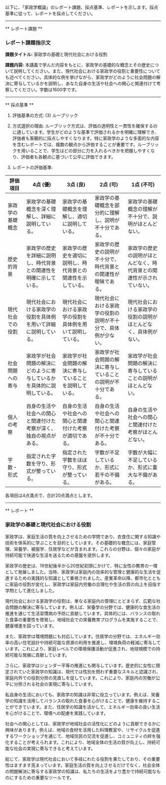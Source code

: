 以下に、「家政学概論」のレポート課題、採点基準、レポートを示します。採点基準に従って、レポートを採点してください。

---------------------------------------
** レポート課題 **

### レポート課題指示文

**課題タイトル:** 家政学の基礎と現代社会における役割

**課題内容:** 本講義で学んだ内容をもとに、家政学の基礎的な概念とその歴史について説明してください。また、現代社会における家政学の役割と重要性についても述べてください。具体的な例を挙げながら、家政学がどのように社会問題の解決に寄与しているかを説明し、あなた自身の生活や社会への関心と関連付けて考察してください。字数は1600字です。

---------------------------------------
** 採点基準 **

1. 評価基準の方式: (3) ルーブリック

2. 方式選択の理由: ルーブリック方式は、評価の透明性と一貫性を確保するのに適しています。学生がどのような基準で評価されるかを明確に理解でき、評価者も客観的に採点しやすくなります。特に家政学のような多面的な内容を含むレポートでは、複数の観点から評価することが重要です。ルーブリックを用いることで、学生はどの部分に力を入れるべきかを把握しやすくなり、評価者も各観点に基づいて公平に評価できます。

3. レポートの評価基準:

| 評価項目           | 4点 (優)                                                                 | 3点 (良)                                                               | 2点 (可)                                                               | 1点 (不可)                                                             |
|--------------------|---------------------------------------------------------------------------|------------------------------------------------------------------------|------------------------------------------------------------------------|------------------------------------------------------------------------|
| 家政学の基礎概念   | 家政学の基礎概念を深く理解し、詳細に説明している。                         | 家政学の基礎概念を理解し、適切に説明している。                         | 家政学の基礎概念を部分的に理解し、説明が不十分である。                 | 家政学の基礎概念の理解が不十分で、説明がほとんどない。                 |
| 歴史的背景         | 家政学の歴史を詳細に説明し、時代背景との関連性を明確に示している。         | 家政学の歴史を適切に説明し、時代背景との関連性を示している。         | 家政学の歴史の説明が不十分で、時代背景との関連性が曖昧である。         | 家政学の歴史の説明がほとんどなく、時代背景との関連性が示されていない。 |
| 現代社会での役割   | 現代社会における家政学の役割を具体例を用いて詳細に説明している。           | 現代社会における家政学の役割を具体例を用いて説明している。             | 現代社会における家政学の役割の説明が不十分で、具体例が少ない。         | 現代社会における家政学の役割の説明がほとんどなく、具体例がない。       |
| 社会問題への寄与   | 家政学が社会問題の解決にどのように寄与しているかを具体的に説明している。   | 家政学が社会問題の解決に寄与していることを説明している。               | 家政学が社会問題の解決に寄与していることの説明が不十分である。         | 家政学が社会問題の解決に寄与していることの説明がほとんどない。         |
| 個人の考察         | 自身の生活や社会への関心と関連付けた考察が深く、独自の視点がある。         | 自身の生活や社会への関心と関連付けた考察が適切である。               | 自身の生活や社会への関心と関連付けた考察が不十分である。               | 自身の生活や社会への関心と関連付けた考察がほとんどない。               |
| 字数・形式         | 指定された字数を守り、形式が整っている。                                   | 指定された字数をほぼ守り、形式が整っている。                           | 字数が不足しているか、形式に若干の不備がある。                         | 字数が大幅に不足しているか、形式に重大な不備がある。                   |

各項目は4点満点で、合計20点満点とします。

---------------------------------------
** レポート **
### 家政学の基礎と現代社会における役割

家政学は、家庭生活の質を向上させるための学問であり、衣食住に関する知識や技術を体系的に学ぶことを目的としています。その基礎的な概念には、家庭管理、栄養学、被服学、住居学などが含まれます。これらの分野は、個々の家庭が持続可能で快適な生活を送るための基盤を提供します。

家政学の歴史は、19世紀後半から20世紀初頭にかけて、特に女性の教育の一環として発展しました。当時、家政学は家庭内の効率的な管理と健康的な生活を促進するための実践的な知識として重視されました。産業革命以降、都市化とともに家庭の役割が変化し、家政学は家庭内労働の合理化や生活の質の向上を目指す学問として進化しました。

現代社会における家政学の役割は、単なる家庭内の管理にとどまらず、広範な社会問題の解決に寄与しています。例えば、栄養学の分野では、健康的な食生活の推進を通じて生活習慣病の予防に貢献しています。具体的には、バランスの取れた食事の重要性を啓発し、地域社会での栄養教育プログラムを実施することで、健康増進を図っています。

また、家政学は環境問題にも対応しています。住居学の分野では、エネルギー効率の高い住宅設計や持続可能な資源の利用を推進し、環境負荷の軽減に寄与しています。これにより、家庭レベルでの環境保護活動が促進され、地球規模での持続可能な発展に貢献しています。

さらに、家政学はジェンダー平等の推進にも関与しています。歴史的に女性に限定されていた家政学の知識は、現代では性別を問わず重要なスキルと認識され、家庭内外での役割分担の見直しを促しています。これにより、家庭内の労働が公平に分担される社会の実現に寄与しています。

私自身の生活においても、家政学の知識は非常に役立っています。例えば、栄養学の知識を活用してバランスの取れた食事を心がけることで、健康を維持することができています。また、住居学の知識を活かして、エネルギー効率の良い生活を心がけることで、環境への配慮を実践しています。

社会への関心としては、家政学が地域社会の活性化にどのように貢献できるかに興味があります。例えば、地域の食材を活用した料理教室や、リサイクルを促進するワークショップを通じて、地域住民の交流を促進し、コミュニティの絆を強化することが考えられます。これにより、地域全体の生活の質が向上し、持続可能な社会の実現に寄与できると考えています。

総じて、家政学は現代社会において多岐にわたる役割を果たしており、その重要性はますます高まっています。家庭生活の質を向上させるだけでなく、社会全体の問題解決に寄与する家政学の知識は、私たちの生活をより豊かで持続可能なものにするための重要なツールです。

